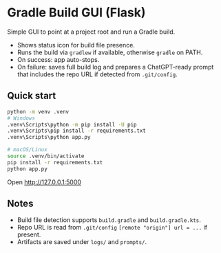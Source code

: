 # Gradle Build GUI (Flask)

Simple GUI to point at a project root and run a Gradle build.
- Shows status icon for build file presence.
- Runs the build via `gradlew` if available, otherwise `gradle` on PATH.
- On success: app auto-stops.
- On failure: saves full build log and prepares a ChatGPT-ready prompt that includes the repo URL if detected from `.git/config`.

## Quick start

```bash
python -m venv .venv
# Windows
.venv\Scripts\python -m pip install -U pip
.venv\Scripts\pip install -r requirements.txt
.venv\Scripts\python app.py

# macOS/Linux
source .venv/bin/activate
pip install -r requirements.txt
python app.py
```

Open http://127.0.0.1:5000

## Notes
- Build file detection supports `build.gradle` and `build.gradle.kts`.
- Repo URL is read from `.git/config` `[remote "origin"] url = ...` if present.
- Artifacts are saved under `logs/` and `prompts/`.
